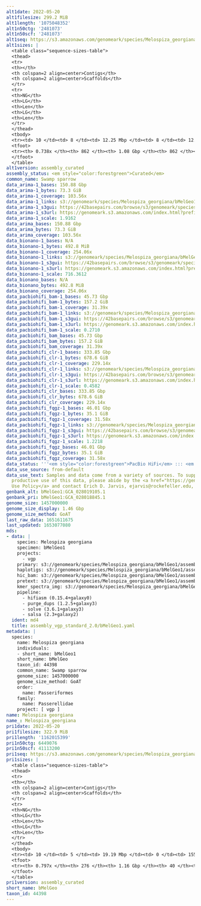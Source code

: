 ```yaml
---
alt1date: 2022-05-20
alt1filesize: 299.2 MiB
alt1length: '1075048352'
alt1n50ctg: '2481073'
alt1n50scf: '2481073'
alt1seq: https://s3.amazonaws.com/genomeark/species/Melospiza_georgiana/bMelGeo1/assembly_curated/bMelGeo1.alt.cur.20220520.fasta.gz
alt1sizes: |
  <table class="sequence-sizes-table">
  <thead>
  <tr>
  <th></th>
  <th colspan=2 align=center>Contigs</th>
  <th colspan=2 align=center>Scaffolds</th>
  </tr>
  <tr>
  <th>NG</th>
  <th>LG</th>
  <th>Len</th>
  <th>LG</th>
  <th>Len</th>
  </tr>
  </thead>
  <tbody>
  <tr><td> 10 </td><td> 8 </td><td> 12.25 Mbp </td><td> 8 </td><td> 12.25 Mbp </td></tr><tr><td> 20 </td><td> 22 </td><td> 8.59 Mbp </td><td> 22 </td><td> 8.59 Mbp </td></tr><tr><td> 30 </td><td> 43 </td><td> 5.44 Mbp </td><td> 43 </td><td> 5.44 Mbp </td></tr><tr><td> 40 </td><td> 76 </td><td> 3.65 Mbp </td><td> 76 </td><td> 3.65 Mbp </td></tr><tr style="background-color:#cccccc;"><td> 50 </td><td> 123 </td><td> 2.48 Mbp </td><td> 123 </td><td> 2.48 Mbp </td></tr><tr><td> 60 </td><td> 196 </td><td> 1.53 Mbp </td><td> 196 </td><td> 1.53 Mbp </td></tr><tr><td> 70 </td><td> 369 </td><td> 410.90 Kbp </td><td> 369 </td><td> 410.90 Kbp </td></tr><tr><td> 80 </td><td> 0 </td><td>  </td><td> 0 </td><td>  </td></tr><tr><td> 90 </td><td> 0 </td><td>  </td><td> 0 </td><td>  </td></tr><tr><td> 100 </td><td> 0 </td><td>  </td><td> 0 </td><td>  </td></tr></tbody>
  <tfoot>
  <tr><th> 0.738x </th><th> 862 </th><th> 1.08 Gbp </th><th> 862 </th><th> 1.08 Gbp </th></tr>
  </tfoot>
  </table>
alt1version: assembly_curated
assembly_status: <em style="color:forestgreen">Curated</em>
common_name: Swamp sparrow
data_arima-1_bases: 150.88 Gbp
data_arima-1_bytes: 73.3 GiB
data_arima-1_coverage: 103.56x
data_arima-1_links: s3://genomeark/species/Melospiza_georgiana/bMelGeo1/genomic_data/arima/<br>
data_arima-1_s3gui: https://42basepairs.com/browse/s3/genomeark/species/Melospiza_georgiana/bMelGeo1/genomic_data/arima/
data_arima-1_s3url: https://genomeark.s3.amazonaws.com/index.html?prefix=species/Melospiza_georgiana/bMelGeo1/genomic_data/arima/
data_arima-1_scale: 1.9162
data_arima_bases: 150.88 Gbp
data_arima_bytes: 73.3 GiB
data_arima_coverage: 103.56x
data_bionano-1_bases: N/A
data_bionano-1_bytes: 492.8 MiB
data_bionano-1_coverage: 254.06x
data_bionano-1_links: s3://genomeark/species/Melospiza_georgiana/bMelGeo1/genomic_data/bionano/<br>
data_bionano-1_s3gui: https://42basepairs.com/browse/s3/genomeark/species/Melospiza_georgiana/bMelGeo1/genomic_data/bionano/
data_bionano-1_s3url: https://genomeark.s3.amazonaws.com/index.html?prefix=species/Melospiza_georgiana/bMelGeo1/genomic_data/bionano/
data_bionano-1_scale: 716.3612
data_bionano_bases: N/A
data_bionano_bytes: 492.8 MiB
data_bionano_coverage: 254.06x
data_pacbiohifi_bam-1_bases: 45.73 Gbp
data_pacbiohifi_bam-1_bytes: 157.2 GiB
data_pacbiohifi_bam-1_coverage: 31.39x
data_pacbiohifi_bam-1_links: s3://genomeark/species/Melospiza_georgiana/bMelGeo1/genomic_data/pacbio_hifi/<br>
data_pacbiohifi_bam-1_s3gui: https://42basepairs.com/browse/s3/genomeark/species/Melospiza_georgiana/bMelGeo1/genomic_data/pacbio_hifi/
data_pacbiohifi_bam-1_s3url: https://genomeark.s3.amazonaws.com/index.html?prefix=species/Melospiza_georgiana/bMelGeo1/genomic_data/pacbio_hifi/
data_pacbiohifi_bam-1_scale: 0.2710
data_pacbiohifi_bam_bases: 45.73 Gbp
data_pacbiohifi_bam_bytes: 157.2 GiB
data_pacbiohifi_bam_coverage: 31.39x
data_pacbiohifi_clr-1_bases: 333.85 Gbp
data_pacbiohifi_clr-1_bytes: 678.6 GiB
data_pacbiohifi_clr-1_coverage: 229.14x
data_pacbiohifi_clr-1_links: s3://genomeark/species/Melospiza_georgiana/bMelGeo1/genomic_data/pacbio_hifi/<br>
data_pacbiohifi_clr-1_s3gui: https://42basepairs.com/browse/s3/genomeark/species/Melospiza_georgiana/bMelGeo1/genomic_data/pacbio_hifi/
data_pacbiohifi_clr-1_s3url: https://genomeark.s3.amazonaws.com/index.html?prefix=species/Melospiza_georgiana/bMelGeo1/genomic_data/pacbio_hifi/
data_pacbiohifi_clr-1_scale: 0.4582
data_pacbiohifi_clr_bases: 333.85 Gbp
data_pacbiohifi_clr_bytes: 678.6 GiB
data_pacbiohifi_clr_coverage: 229.14x
data_pacbiohifi_fqgz-1_bases: 46.01 Gbp
data_pacbiohifi_fqgz-1_bytes: 35.1 GiB
data_pacbiohifi_fqgz-1_coverage: 31.58x
data_pacbiohifi_fqgz-1_links: s3://genomeark/species/Melospiza_georgiana/bMelGeo1/genomic_data/pacbio_hifi/<br>
data_pacbiohifi_fqgz-1_s3gui: https://42basepairs.com/browse/s3/genomeark/species/Melospiza_georgiana/bMelGeo1/genomic_data/pacbio_hifi/
data_pacbiohifi_fqgz-1_s3url: https://genomeark.s3.amazonaws.com/index.html?prefix=species/Melospiza_georgiana/bMelGeo1/genomic_data/pacbio_hifi/
data_pacbiohifi_fqgz-1_scale: 1.2218
data_pacbiohifi_fqgz_bases: 46.01 Gbp
data_pacbiohifi_fqgz_bytes: 35.1 GiB
data_pacbiohifi_fqgz_coverage: 31.58x
data_status: '''<em style="color:forestgreen">PacBio HiFi</em> ::: <em style="color:forestgreen">Arima</em>'''
data_use_source: from-default
data_use_text: Samples and data come from a variety of sources. To support fair and
  productive use of this data, please abide by the <a href="https://genome10k.soe.ucsc.edu/data-use-policies/">Data
  Use Policy</a> and contact Erich D. Jarvis, ejarvis@rockefeller.edu, with any questions.
genbank_alt: bMelGeo1:GCA_028019105.1
genbank_pri: bMelGeo1:GCA_028018845.1
genome_size: 1457000000
genome_size_display: 1.46 Gbp
genome_size_method: GoAT
last_raw_data: 1651611675
last_updated: 1653077080
mds:
- data: |
    species: Melospiza georgiana
    specimen: bMelGeo1
    projects:
      - vgp
    primary: s3://genomeark/species/Melospiza_georgiana/bMelGeo1/assembly_vgp_standard_2.0/bMelGeo1.pri.asm.20220411.fasta.gz
    haplotigs: s3://genomeark/species/Melospiza_georgiana/bMelGeo1/assembly_vgp_standard_2.0/bMelGeo1.alt.asm.220220411.fasta.gz
    hic_bam: s3://genomeark/species/Melospiza_georgiana/bMelGeo1/assembly_vgp_standard_2.0/evaluation/pretext/s2/bMelGeo1_s2.bam
    pretext: s3://genomeark/species/Melospiza_georgiana/bMelGeo1/assembly_vgp_standard_2.0/evaluation/pretext/s2/bMelGeo1_heatmap.pretext
    kmer_spectra_img: s3://genomeark/species/Melospiza_georgiana/bMelGeo1/assembly_vgp_standard_2.0/evaluation/merqury/p/bMelGeo1_png/
    pipeline:
      - hifiasm (0.15.4+galaxy0)
      - purge_dups (1.2.5+galaxy3)
      - solve (3.6.1+galaxy3)
      - salsa (2.3+galaxy2)
  ident: md4
  title: assembly_vgp_standard_2.0/bMelGeo1.yaml
metadata: |
  species:
    name: Melospiza georgiana
    individuals:
    - short_name: bMelGeo1
    short_name: bMelGeo
    taxon_id: 44398
    common_name: Swamp sparrow
    genome_size: 1457000000
    genome_size_method: GoAT
    order:
      name: Passeriformes
    family:
      name: Passerellidae
    project: [ vgp ]
name: Melospiza georgiana
name_: Melospiza_georgiana
pri1date: 2022-05-20
pri1filesize: 322.9 MiB
pri1length: '1162015399'
pri1n50ctg: 6449076
pri1n50scf: 41113200
pri1seq: https://s3.amazonaws.com/genomeark/species/Melospiza_georgiana/bMelGeo1/assembly_curated/bMelGeo1.pri.cur.20220520.fasta.gz
pri1sizes: |
  <table class="sequence-sizes-table">
  <thead>
  <tr>
  <th></th>
  <th colspan=2 align=center>Contigs</th>
  <th colspan=2 align=center>Scaffolds</th>
  </tr>
  <tr>
  <th>NG</th>
  <th>LG</th>
  <th>Len</th>
  <th>LG</th>
  <th>Len</th>
  </tr>
  </thead>
  <tbody>
  <tr><td> 10 </td><td> 5 </td><td> 19.19 Mbp </td><td> 0 </td><td> 155.04 Mbp </td></tr><tr><td> 20 </td><td> 13 </td><td> 16.84 Mbp </td><td> 2 </td><td> 116.06 Mbp </td></tr><tr><td> 30 </td><td> 23 </td><td> 13.36 Mbp </td><td> 3 </td><td> 83.43 Mbp </td></tr><tr><td> 40 </td><td> 36 </td><td> 10.37 Mbp </td><td> 5 </td><td> 74.25 Mbp </td></tr><tr style="background-color:#cccccc;"><td> 50 </td><td> 54 </td><td style="background-color:#88ff88;"> 6.45 Mbp </td><td> 7 </td><td style="background-color:#88ff88;"> 41.11 Mbp </td></tr><tr><td> 60 </td><td> 84 </td><td> 3.85 Mbp </td><td> 12 </td><td> 23.94 Mbp </td></tr><tr><td> 70 </td><td> 131 </td><td> 2.35 Mbp </td><td> 20 </td><td> 13.65 Mbp </td></tr><tr><td> 80 </td><td> 0 </td><td>  </td><td> 0 </td><td>  </td></tr><tr><td> 90 </td><td> 0 </td><td>  </td><td> 0 </td><td>  </td></tr><tr><td> 100 </td><td> 0 </td><td>  </td><td> 0 </td><td>  </td></tr></tbody>
  <tfoot>
  <tr><th> 0.797x </th><th> 276 </th><th> 1.16 Gbp </th><th> 40 </th><th> 1.16 Gbp </th></tr>
  </tfoot>
  </table>
pri1version: assembly_curated
short_name: bMelGeo
taxon_id: 44398
---
```

